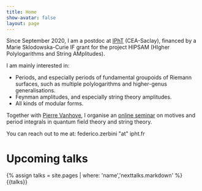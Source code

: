 ```yaml
---
title: Home
show-avatar: false
layout: page
---
```


Since September 2020, I am a postdoc at [IPhT](https://www.ipht.fr/) (CEA-Saclay), financed by a Marie Sklodowska-Curie IF grant for the project HIPSAM (HIgher Polylogarithms and String AMplitudes).

I am mainly interested in:
* Periods, and especially periods of fundamental groupoids of Riemann surfaces, such as multiple polylogarithms and higher-genus generalisations.
* Feynman amplitudes, and especially string theory amplitudes.
* All kinds of modular forms.

Together with [Pierre Vanhove](https://sites.google.com/site/vanhovepierre/pierre-vanhove--en), I organise an [online seminar](http://www.ihes.fr/~vanhove/motivefeynman-online.html) on motives and period integrals in quantum field theory and string theory.

You can reach out to me at: federico.zerbini "at" ipht.fr

# Upcoming talks

{% assign talks = site.pages | where: 'name','nexttalks.markdown' %}
{{talks}}
